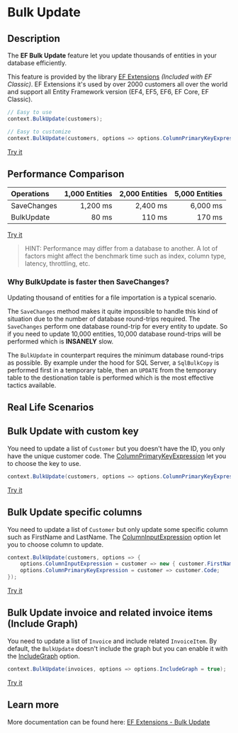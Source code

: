# Bulk Update

## Description
The **EF Bulk Update** feature let you update thousands of entities in your database efficiently.

This feature is provided by the library [EF Extensions](https://entityframework-extensions.net/bulk-update) _(Included with EF Classic)_. EF Extensions it's used by over 2000 customers all over the world and support all Entity Framework version (EF4, EF5, EF6, EF Core, EF Classic).

```csharp
// Easy to use
context.BulkUpdate(customers);

// Easy to customize
context.BulkUpdate(customers, options => options.ColumnPrimaryKeyExpression = customer => customer.Code);
```
[Try it](https://dotnetfiddle.net/WYxuyf)

## Performance Comparison

| Operations      | 1,000 Entities | 2,000 Entities | 5,000 Entities |
| :-------------- | -------------: | -------------: | -------------: |
| SaveChanges     | 1,200 ms       | 2,400 ms       | 6,000 ms       |
| BulkUpdate      | 80 ms          | 110 ms         | 170 ms         |

[Try it](https://dotnetfiddle.net/RAuYhO)

> HINT: Performance may differ from a database to another. A lot of factors might affect the benchmark time such as index, column type, latency, throttling, etc.

### Why BulkUpdate is faster then SaveChanges?
Updating thousand of entities for a file importation is a typical scenario.

The `SaveChanges` method makes it quite impossible to handle this kind of situation due to the number of database round-trips required. The `SaveChanges` perform one database round-trip for every entity to update. So if you need to update 10,000 entities, 10,000 database round-trips will be performed which is **INSANELY** slow.

The `BulkUpdate` in counterpart requires the minimum database round-trips as possible. By example under the hood for SQL Server, a `SqlBulkCopy` is performed first in a temporary table, then an `UPDATE` from the temporary table to the destionation table is performed which is the most effective tactics available.

## Real Life Scenarios

## Bulk Update with custom key
You need to update a list of `Customer` but you doesn't have the ID, you only have the unique customer code. The [ColumnPrimaryKeyExpression](https://entityframework-extensions.net/column#column-primary-key) let you to choose the key to use.

```csharp
context.BulkUpdate(customers, options => options.ColumnPrimaryKeyExpression = customer => customer.Code);
```
[Try it](https://dotnetfiddle.net/dMGZcV)

## Bulk Update specific columns
You need to update a list of `Customer` but only update some specific column such as FirstName and LastName. The [ColumnInputExpression](https://entityframework-extensions.net/column#column-input) option let you to choose column to update.

```csharp
context.BulkUpdate(customers, options => { 
	options.ColumnInputExpression = customer => new { customer.FirstName, customer.LastName };
	options.ColumnPrimaryKeyExpression = customer => customer.Code;
});
```
[Try it](https://dotnetfiddle.net/WBgGqx)

## Bulk Update invoice and related invoice items (Include Graph)
You need to update a list of `Invoice` and include related `InvoiceItem`. By default, the `BulkUpdate` doesn't include the graph but you can enable it with the [IncludeGraph](https://entityframework-extensions.net/include-graph) option.

```csharp
context.BulkUpdate(invoices, options => options.IncludeGraph = true);
```
[Try it](https://dotnetfiddle.net/ljXay5)

## Learn more

More documentation can be found here: [EF Extensions - Bulk Update](https://entityframework-extensions.net/bulk-update)
